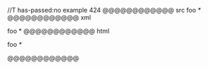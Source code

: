 //T has-passed:no
example 424
@@@@@@@@@@@@ src
foo _*_
@@@@@@@@@@@@ xml
<?xml version="1.0" encoding="UTF-8"?>
<!DOCTYPE document SYSTEM "CommonMark.dtd">
<document xmlns="http://commonmark.org/xml/1.0">
  <paragraph>
    <text>foo </text>
    <emph>
      <text>*</text>
    </emph>
  </paragraph>
</document>
@@@@@@@@@@@@ html
<p>foo <em>*</em></p>
@@@@@@@@@@@@
